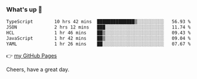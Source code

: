 ### What's up 👋

<!--START_SECTION:waka-->

```txt
TypeScript        10 hrs 42 mins  ██████████████▒░░░░░░░░░░   56.93 %
JSON              2 hrs 12 mins   ███░░░░░░░░░░░░░░░░░░░░░░   11.74 %
HCL               1 hr 46 mins    ██▒░░░░░░░░░░░░░░░░░░░░░░   09.43 %
JavaScript        1 hr 42 mins    ██▒░░░░░░░░░░░░░░░░░░░░░░   09.04 %
YAML              1 hr 26 mins    ██░░░░░░░░░░░░░░░░░░░░░░░   07.67 %
```

<!--END_SECTION:waka-->

👉 [my GitHub Pages](https://ykzhukian.github.io)

Cheers, have a great day.


